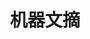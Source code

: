---
title: 机器文摘
description: 这里会定期分享我看到的有趣的内容（不一定是最新的，但是有意思），因为大部分都与机器有关，所以先叫它“机器文摘（MachineDigest）”吧。
image: cover.jpg
style:
    background: "#444654"
    color: "#fff"
---
